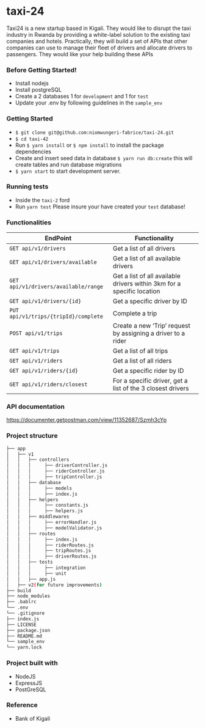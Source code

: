 # taxi-24
Taxi24 is a new startup based in Kigali. They would like to disrupt the taxi industry in Rwanda by providing a white-label solution to the existing taxi companies and hotels. Practically, they will build a set of APIs that other companies can use to manage their fleet of drivers and allocate drivers to passengers. They would like your help building these APIs

### Before Getting Started!
- Install nodejs
- Install postgreSQL
- Create a 2 databases 1 for `development` and 1 for `test`
- Update your .env by following guidelines in the `sample_env`

### Getting Started
- `$ git clone git@github.com:niomwungeri-fabrice/taxi-24.git`
- `$ cd taxi-42`
- Run `$ yarn install` or `$ npm install` to install the package dependencies
- Create and insert seed data in database `$ yarn run db:create` this will create tables and run database migrations
- `$ yarn start` to start development server.

### Running tests
- Inside the `taxi-2` ford
- Run `yarn test` Please insure your have created your `test` database!

### Functionalities
| EndPoint                     | Functionality             |
| ---------------------------- | ------------------------- |
| `GET api/v1/drivers`               | Get a list of all drivers         |
| `GET api/v1/drivers/available`              | Get a list of all available drivers           |
| `GET api/v1/drivers/available/range`     | Get a list of all available drivers within 3km for a specific location |
| `GET api/v1/drivers/{id}`           | Get a specific driver by ID          |
| `PUT api/v1/trips/{tripId}/complete`| Complete a trip        |
| `POST api/v1/trips`              | Create a new ‘Trip’ request by assigning a driver to a rider           |
| `GET api/v1/trips`              | Get a list of all trips |
| `GET api/v1/riders`    | Get a list of all riders          |
| `GET api/v1/riders/{id}` | Get a specific rider by ID           |
| `GET api/v1/riders/closest` | For a specific driver, get a list of the 3 closest drivers           |

### API documentation
https://documenter.getpostman.com/view/11352687/Szmh3cYp

### Project structure

```bash
├── app
│   ├── v1
│   │   ├── controllers
│   │   │     ├── driverController.js
│   │   │     ├── riderController.js
│   │   │     ├── tripController.js
│   │   ├── database
│   │   │     ├── models
│   │   │     ├── index.js
│   │   ├── helpers
│   │   │     ├── constants.js
│   │   │     ├── helpers.js
│   │   ├── middlewares
│   │   │     ├── errorHandler.js
│   │   │     ├── modelValidator.js
│   │   ├── routes
│   │   │     ├── index.js
│   │   │     ├── riderRoutes.js
│   │   │     ├── tripRoutes.js
│   │   │     ├── driverRoutes.js
│   │   ├── tests
│   │   │     ├── integration
│   │   │     ├── unit
│   │   ├── app.js
│   ├── v2(for future improvements)
├── build
├── node_modules
├── .bablrc
└── .env
└── .gitignore
├── index.js
├── LICENSE
├── package.json
├── README.md
└── sample_env
└── yarn.lock
```
### Project built with
- NodeJS
- ExpressJS
- PostGreSQL

### Reference
- Bank of Kigali
